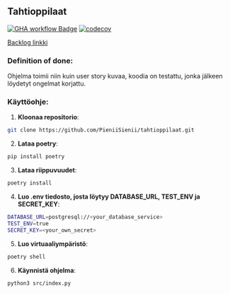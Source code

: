 ## Tahtioppilaat
[![GHA workflow Badge](https://github.com/PieniiSienii/tahtioppilaat/workflows/CI/badge.svg)](https://github.com/Pieniisienii/tahtioppilaat/actions)
[![codecov](https://codecov.io/gh/PieniiSienii/tahtioppilaat/graph/badge.svg?token=0N8NYQEJWQ)](https://codecov.io/gh/PieniiSienii/tahtioppilaat)

[Backlog linkki](https://docs.google.com/spreadsheets/d/1tfCgtgHHC6YhraJJi992deDDh6dO0IaimUXH1h2Ntps/edit?gid=0#gid=0)

### Definition of done: 

Ohjelma toimii niin kuin user story kuvaa, koodia on testattu, jonka jälkeen löydetyt ongelmat korjattu.


### Käyttöohje:

1. **Kloonaa repositorio**:

```bash
git clone https://github.com/PieniiSienii/tahtioppilaat.git
```

2. **Lataa poetry**:

```bash
pip install poetry
```

3. **Lataa riippuvuudet**: 

```bash
poetry install
```

4. **Luo .env tiedosto, josta löytyy DATABASE_URL, TEST_ENV ja SECRET_KEY**:

```bash
DATABASE_URL=postgresql://<your_database_service>
TEST_ENV=true
SECRET_KEY=<your_own_secret>
```

5. **Luo virtuaaliympäristö**:

```bash
poetry shell
```

6. **Käynnistä ohjelma**:

```bash
python3 src/index.py
```
